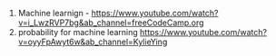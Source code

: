 1. Machine learnign - https://www.youtube.com/watch?v=i_LwzRVP7bg&ab_channel=freeCodeCamp.org
2. probability for machine learning https://www.youtube.com/watch?v=oyyFpAwyt6w&ab_channel=KylieYing 
